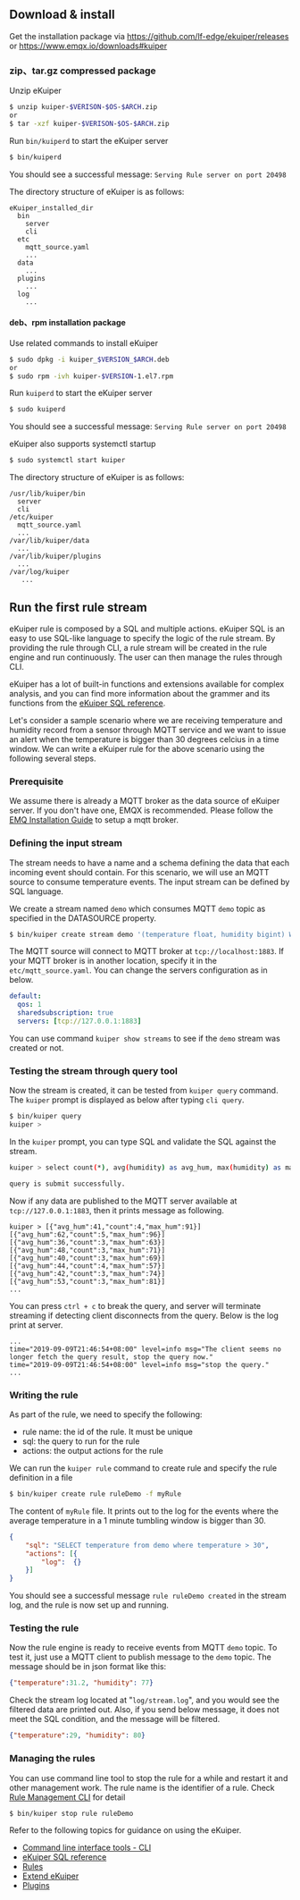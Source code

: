 

## Download & install

Get the installation package via https://github.com/lf-edge/ekuiper/releases or https://www.emqx.io/downloads#kuiper

### zip、tar.gz compressed package

Unzip eKuiper

```sh
$ unzip kuiper-$VERISON-$OS-$ARCH.zip
or
$ tar -xzf kuiper-$VERISON-$OS-$ARCH.zip
```

Run `bin/kuiperd` to start the eKuiper server

```sh
$ bin/kuiperd
```

You should see a successful message: `Serving Rule server on port 20498`

The directory structure of eKuiper is as follows:

```
eKuiper_installed_dir
  bin
    server
    cli
  etc
    mqtt_source.yaml
    ...
  data
    ...
  plugins
    ...
  log
    ...
```


#### deb、rpm installation package

Use related commands to install eKuiper

```sh
$ sudo dpkg -i kuiper_$VERSION_$ARCH.deb
or
$ sudo rpm -ivh kuiper-$VERSION-1.el7.rpm
```

Run `kuiperd` to start the eKuiper server

```sh
$ sudo kuiperd
```

You should see a successful message: `Serving Rule server on port 20498`

eKuiper also supports systemctl startup

 ```sh
 $ sudo systemctl start kuiper
 ```

The directory structure of eKuiper is as follows:

```
/usr/lib/kuiper/bin
  server
  cli
/etc/kuiper
  mqtt_source.yaml
  ...
/var/lib/kuiper/data
  ...
/var/lib/kuiper/plugins
  ...
/var/log/kuiper
   ...
```



## Run the first rule stream

eKuiper rule is composed by a SQL and multiple actions. eKuiper SQL is an easy to use SQL-like language to specify the logic of the rule stream. By providing the rule through CLI, a rule stream will be created in the rule engine and run continuously. The user can then manage the rules through CLI.

eKuiper has a lot of built-in functions and extensions available for complex analysis, and you can find more information about the grammer and its functions from the [eKuiper SQL reference](sqls/overview.md).

Let's consider a sample scenario where we are receiving temperature and humidity record from a sensor through MQTT service and we want to issue an alert when the temperature is bigger than 30 degrees celcius in a time window. We can write a eKuiper rule for the above scenario using the following several steps.

### Prerequisite

We assume there is already a MQTT broker as the data source of eKuiper server. If you don't have one, EMQX is recommended. Please follow the [EMQ Installation Guide](https://docs.emqx.io/en/broker/latest/getting-started/install.html) to setup a mqtt broker.

### Defining the input stream

The stream needs to have a name and a schema defining the data that each incoming event should contain. For this scenario, we will use an MQTT source to consume temperature events. The input stream can be defined by SQL language.

We create a stream named `demo` which consumes MQTT `demo` topic as specified in the DATASOURCE property.
```sh
$ bin/kuiper create stream demo '(temperature float, humidity bigint) WITH (FORMAT="JSON", DATASOURCE="demo")'
```
The MQTT source will connect to MQTT broker at `tcp://localhost:1883`. If your MQTT broker is in another location, specify it in the `etc/mqtt_source.yaml`.  You can change the servers configuration as in below.

```yaml
default:
  qos: 1
  sharedsubscription: true
  servers: [tcp://127.0.0.1:1883]
```

You can use command `kuiper show streams` to see if the `demo` stream was created or not.

### Testing the stream through query tool

Now the stream is created, it can be tested from `kuiper query` command. The `kuiper` prompt is displayed as below after typing `cli query`.

```sh
$ bin/kuiper query
kuiper > 
```

In the `kuiper` prompt, you can type SQL and validate the SQL against the stream.

```sh
kuiper > select count(*), avg(humidity) as avg_hum, max(humidity) as max_hum from demo where temperature > 30 group by TUMBLINGWINDOW(ss, 5);

query is submit successfully.
```

Now if any data are published to the MQTT server available at `tcp://127.0.0.1:1883`, then it prints message as following.

```
kuiper > [{"avg_hum":41,"count":4,"max_hum":91}]
[{"avg_hum":62,"count":5,"max_hum":96}]
[{"avg_hum":36,"count":3,"max_hum":63}]
[{"avg_hum":48,"count":3,"max_hum":71}]
[{"avg_hum":40,"count":3,"max_hum":69}]
[{"avg_hum":44,"count":4,"max_hum":57}]
[{"avg_hum":42,"count":3,"max_hum":74}]
[{"avg_hum":53,"count":3,"max_hum":81}]
...
```

You can press `ctrl + c` to break the query, and server will terminate streaming if detecting client disconnects from the query. Below is the log print at server.

```
...
time="2019-09-09T21:46:54+08:00" level=info msg="The client seems no longer fetch the query result, stop the query now."
time="2019-09-09T21:46:54+08:00" level=info msg="stop the query."
...
```

### Writing the rule

As part of the rule, we need to specify the following:
* rule name: the id of the rule. It must be unique
* sql: the query to run for the rule
* actions: the output actions for the rule

We can run the `kuiper rule` command to create rule and specify the rule definition in a file

```sh
$ bin/kuiper create rule ruleDemo -f myRule
```
The content of `myRule` file. It prints out to the log  for the events where the average temperature in a 1 minute tumbling window is bigger than 30.
```json
{
    "sql": "SELECT temperature from demo where temperature > 30",
    "actions": [{
        "log":  {}
    }]
}
```
You should see a successful message `rule ruleDemo created` in the stream log, and the rule is now set up and running.

### Testing the rule
Now the rule engine is ready to receive events from  MQTT `demo`  topic. To test it, just use a MQTT client to publish message to the `demo` topic. The message should be in json format like this:
```json
{"temperature":31.2, "humidity": 77}
```

Check the stream log located at "`log/stream.log`", and you would see the filtered data are printed out. Also, if you send below message, it does not meet the SQL condition, and the message will be filtered.

```json
{"temperature":29, "humidity": 80}
```

### Managing the rules
You can use command line tool to stop the rule for a while and restart it and other management work. The rule name is the identifier of a rule. Check [Rule Management CLI](operation/cli/rules.md) for detail
```sh
$ bin/kuiper stop rule ruleDemo
```

Refer to the following topics for guidance on using the eKuiper.

- [Command line interface tools - CLI](operation/cli/overview.md)
- [eKuiper SQL reference](./sqls/overview.md)
- [Rules](./rules/overview.md)
- [Extend eKuiper](./extension/overview.md)
- [Plugins](extension/native/develop/overview.md)
